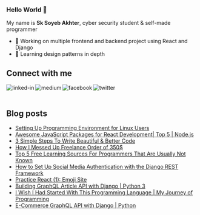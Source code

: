### Hello World 👋
My name is **Sk Soyeb Akhter**, cyber security student & self-made programmer
- 🔭 Working on multiple frontend and backend project using React and Django
- 🌱 Learning design patterns in depth


## Connect with me
[<img align="left" alt="linked-in" src="https://img.shields.io/badge/linkedin-%230077B5.svg?&style=for-the-badge&logo=linkedin&logoColor=white" />](https://www.linkedin.com/in/sk-soyeb-akhter-77b6a6222/)

[<img align="left" alt="medium" src="https://img.shields.io/badge/medium-%2312100E.svg?&style=for-the-badge&logo=medium&logoColor=white" />](https://sk-soyeb-akhter.medium.com/)


[<img align="left" alt="facebook" src="https://img.shields.io/badge/facebook-%231877F2.svg?&style=for-the-badge&logo=facebook&logoColor=white" />](https://www.facebook.com/soyebakhter7777/)

[<img align="left" alt="twitter" src="https://img.shields.io/badge/twitter-%231DA1F2.svg?&style=for-the-badge&logo=twitter&logoColor=white" />](https://twitter.com/sk_soyeb_akhter)

<br></br>
## Blog posts
<!-- BLOG-POST-LIST:START -->
- [Setting Up Programming Environment for Linux Users](https://sk-soyeb-akhter.medium.com/setting-up-programming-environment-for-linux-users-73c5049b424?source=rss-2031c928a537------2)
- [Awesome JavaScript Packages for React Development| Top 5 | Node.js](https://sk-soyeb-akhter.medium.com/awesome-javascript-packages-for-react-development-top-5-node-js-481ca459caa5?source=rss-2031c928a537------2)
- [3 Simple Steps To Write Beautiful &amp; Better Code](https://sk-soyeb-akhter.medium.com/3-simple-steps-to-write-beautiful-better-code-b180b34c1543?source=rss-2031c928a537------2)
- [How I Messed Up Freelance Order of 350$](https://sk-soyeb-akhter.medium.com/how-i-messed-up-freelance-order-of-350-4c835e6329c5?source=rss-2031c928a537------2)
- [Top 5 Free Learning Sources For Programmers That Are Usually Not Known](https://sk-soyeb-akhter.medium.com/top-5-free-learning-sources-for-programmers-that-are-usually-not-known-2a716d6ff5d5?source=rss-2031c928a537------2)
- [How to Set Up Social Media Authentication with the Django REST Framework](https://python.plainenglish.io/social-media-rest-authentication-so-easy-that-you-will-laugh-django-7bca6869f931?source=rss-2031c928a537------2)
- [Practice React &lpar;1&rpar;: Emoji Site](https://sk-soyeb-akhter.medium.com/build-a-fun-responsive-emoji-site-with-react-js-tailwind-css-c52638e9bca9?source=rss-2031c928a537------2)
- [Building GraphQL Article API with Django | Python 3](https://sk-soyeb-akhter.medium.com/building-graphql-article-api-with-django-python-3-4c0cae02075b?source=rss-2031c928a537------2)
- [I Wish I Had Started With This Programming Language | My Journey of Programming](https://sk-soyeb-akhter.medium.com/i-wish-i-had-started-with-this-programming-language-my-journey-of-programming-dfc02f36b9b7?source=rss-2031c928a537------2)
- [E-Commerce GraphQL API with Django | Python](https://sk-soyeb-akhter.medium.com/e-commerce-graphql-api-with-django-python-a9ef74fad4b?source=rss-2031c928a537------2)
<!-- BLOG-POST-LIST:END -->
